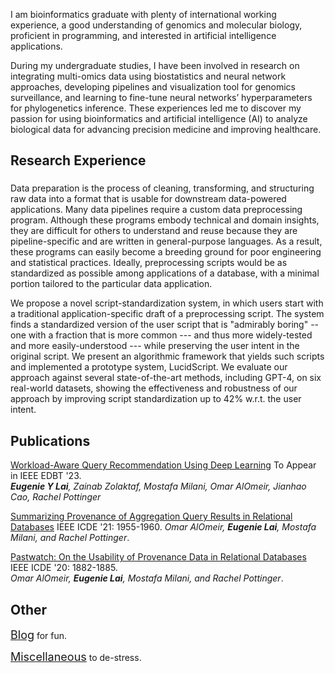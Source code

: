 I am bioinformatics graduate with plenty of international working experience, a good understanding of genomics and molecular biology, proficient in programming, and interested in artificial intelligence applications.

During my undergraduate studies, I have been involved in research on integrating multi-omics data using biostatistics and neural network approaches, developing pipelines and visualization tool for genomics surveillance, and learning to fine-tune neural networks’ hyperparameters for phylogenetics inference. These experiences led me to discover my passion for using bioinformatics and artificial intelligence (AI) to analyze biological data for advancing precision medicine and improving healthcare.

## Research Experience

###

Data preparation is the process of cleaning, transforming, and structuring raw data into a format that is usable for downstream data-powered applications. Many data pipelines require a custom data preprocessing program. Although these programs embody technical and domain insights, they are difficult for others to understand and reuse because they are pipeline-specific and are written in general-purpose languages. As a result, these programs can easily become a breeding ground for poor engineering and statistical practices. Ideally, preprocessing scripts would be as standardized as possible among applications of a database, with a minimal portion tailored to the particular data application.

We propose a novel script-standardization system, in which users start with a traditional application-specific draft of a preprocessing script. The system finds a standardized version of the user script that is "admirably boring" -- one with a fraction that is more common --- and thus more widely-tested and more easily-understood --- while preserving the user intent in the original script. We present an algorithmic framework that yields such scripts and implemented a prototype system, LucidScript. We evaluate our approach against several state-of-the-art methods, including GPT-4, on six real-world datasets, showing the effectiveness and robustness of our approach by improving script standardization up to 42% w.r.t. the user intent.

## Publications

[Workload-Aware Query Recommendation Using Deep Learning](https://openproceedings.org/2023/conf/edbt/paper-173.pdf) To Appear in IEEE EDBT '23.  
_<strong>Eugenie Y Lai</strong>, Zainab Zolaktaf, Mostafa Milani, Omar AlOmeir, Jianhao Cao, Rachel Pottinger_

[Summarizing Provenance of Aggregation Query Results in Relational Databases](https://ieeexplore.ieee.org/abstract/document/9458813) IEEE ICDE '21: 1955-1960.
_Omar AlOmeir, <strong>Eugenie Lai</strong>, Mostafa Milani, and Rachel Pottinger_.

[Pastwatch: On the Usability of Provenance Data in Relational Databases](https://ieeexplore.ieee.org/abstract/document/9101356) IEEE ICDE '20: 1882-1885.  
_Omar AlOmeir, <strong>Eugenie Lai</strong>, Mostafa Milani, and Rachel Pottinger_.

## Other

<span style="font-size:18px;">[Blog](./blog.html)</span> for fun.

<span style="font-size:18px;">[Miscellaneous](./miscellaneous.html)</span> to de-stress.
